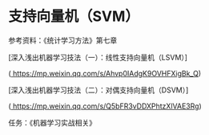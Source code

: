 # 支持向量机（SVM）

参考资料：《统计学习方法》第七章

[深入浅出机器学习技法（一）：线性支持向量机（LSVM）]

([ ](https://h5.youyinian.cn/userNew/%C2%A0%3Ca%20class='c_primary'%20href='https://mp.weixin.qq.com/s/Ahvp0IAdgK9OVHFXigBk_Q'%20target='_blank'%3Ehttps://mp.weixin.qq.com/s/Ahvp0IAdgK9OVHFXigBk_Q%3C/a%20%3E%C2%A0)<https://mp.weixin.qq.com/s/Ahvp0IAdgK9OVHFXigBk_Q>)

[深入浅出机器学习技法（二）：对偶支持向量机（DSVM）]

([ ](https://h5.youyinian.cn/userNew/%C2%A0%3Ca%20class='c_primary'%20href='https://mp.weixin.qq.com/s/Q5bFR3vDDXPhtzXlVAE3Rg'%20target='_blank'%3Ehttps://mp.weixin.qq.com/s/Q5bFR3vDDXPhtzXlVAE3Rg%3C/a%20%3E%C2%A0)<https://mp.weixin.qq.com/s/Q5bFR3vDDXPhtzXlVAE3Rg>)

任务：《机器学习实战相关》

